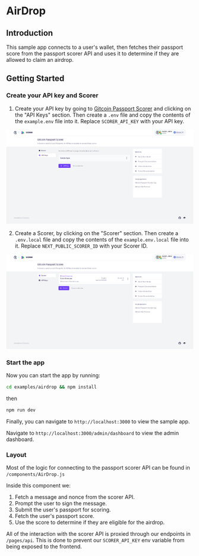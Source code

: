 # AirDrop

## Introduction

This sample app connects to a user's wallet, then fetches their passport score from the passport scorer API and uses it to determine if they are allowed to claim an airdrop.

## Getting Started

### Create your API key and Scorer

1. Create your API key by going to [Gitcoin Passport Scorer](https://scorer.gitcoin.co) and clicking on the "API Keys" section.
   Then create a `.env` file and copy the contents of the `example.env` file into it.
   Replace `SCORER_API_KEY` with your API key.

![Create api key](./screenshots/crete_api_key.png)

2. Create a Scorer, by clicking on the "Scorer" section.
   Then create a `.env.local` file and copy the contents of the `example.env.local` file into it. Replace `NEXT_PUBLIC_SCORER_ID` with your Scorer ID.

![Create scorer](./screenshots/create_scorer.png)

### Start the app

Now you can start the app by running:

```bash
cd examples/airdrop && npm install
```

then

```bash
npm run dev
```

Finally, you can navigate to `http://localhost:3000` to view the sample app.

Navigate to `http://localhost:3000/admin/dashboard` to view the admin dashboard.

### Layout

Most of the logic for connecting to the passport scorer API can be found in `/components/AirDrop.js`

Inside this component we:

1. Fetch a message and nonce from the scorer API.
2. Prompt the user to sign the message.
3. Submit the user's passport for scoring.
4. Fetch the user's passport score.
5. Use the score to determine if they are eligible for the airdrop.

All of the interaction with the scorer API is proxied through our endpoints in `/pages/api`. This is done to prevent our `SCORER_API_KEY` env variable from being exposed to the frontend.
